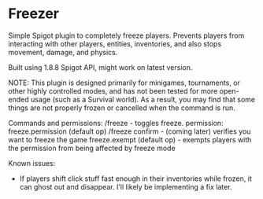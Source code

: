 # Freezer
 Simple Spigot plugin to completely freeze players. Prevents players from interacting with other players, entities, inventories, and also stops movement, damage, and physics.
 
 Built using 1.8.8 Spigot API, might work on latest version.
 
 NOTE: This plugin is designed primarily for minigames, tournaments, or other highly controlled modes, and has not been tested for more open-ended usage (such as a Survival world). As a result, you may find that some things are not properly frozen or cancelled when the command is run.
 
 Commands and permissions:
 /freeze - toggles freeze. permission: freeze.permission (default op)
 /freeze confirm - (coming later) verifies you want to freeze the game
 freeze.exempt (default op) - exempts players with the permission from being affected by freeze mode
 
 Known issues:
 - If players shift click stuff fast enough in their inventories while frozen, it can ghost out and disappear. I'll likely be implementing a fix later.
